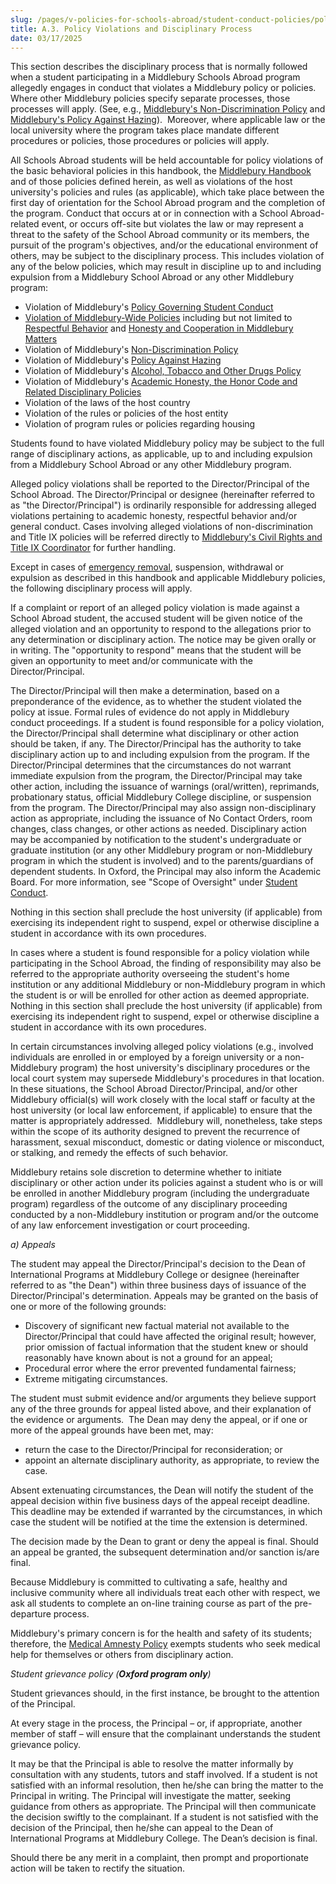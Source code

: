 ```yaml
---
slug: /pages/v-policies-for-schools-abroad/student-conduct-policies/policy-violations-and-disciplinary-process
title: A.3. Policy Violations and Disciplinary Process
date: 03/17/2025
---
```

This section describes the disciplinary process that is normally followed when a student participating in a Middlebury Schools Abroad program allegedly engages in conduct that violates a Middlebury policy or policies. Where other Middlebury policies specify separate processes, those processes will apply. (See, e.g., [Middlebury's Non-Discrimination Policy](/pages/i-policies-for-all/non-discrim-policies/b-1-a-non-discrimination-policy/) and [Middlebury's Policy Against Hazing](http://www.middlebury.edu/about/handbook/ug-college-policies/ug-policies/res-life-conduct-policies/hazing-policy)).  Moreover, where applicable law or the local university where the program takes place mandate different procedures or policies, those procedures or policies will apply.

All Schools Abroad students will be held accountable for policy violations of the basic behavioral policies in this handbook, the [Middlebury Handbook](/) and of those policies defined herein, as well as violations of the host university's policies and rules (as applicable), which take place between the first day of orientation for the School Abroad program and the completion of the program. Conduct that occurs at or in connection with a School Abroad-related event, or occurs off-site but violates the law or may represent a threat to the safety of the School Abroad community or its members, the pursuit of the program's objectives, and/or the educational environment of others, may be subject to the disciplinary process. This includes violation of any of the below policies, which may result in discipline up to and including expulsion from a Middlebury School Abroad or any other Middlebury program:

*   Violation of Middlebury's [Policy Governing Student Conduct](/pages/ii-ug-college-policies/ug-policies/res-life-conduct-policies/genl-cond-standards/)
*   [Violation of Middlebury-Wide Policies](http://www.middlebury.edu/about/handbook/policies-for-all) including but not limited to [Respectful Behavior](http://www.middlebury.edu/about/handbook/policies-for-all/genl-principles/respectful-behavior) and [Honesty and Cooperation in Middlebury Matters](http://www.middlebury.edu/about/handbook/policies-for-all/genl-principles/honesty-cooperation)
*   Violation of Middlebury's [Non-Discrimination Policy](/pages/i-policies-for-all/non-discrim-policies/b-1-a-non-discrimination-policy)
*   Violation of Middlebury's [Policy Against Hazing](http://www.middlebury.edu/about/handbook/ug-college-policies/ug-policies/res-life-conduct-policies/hazing-policy)
*   Violation of Middlebury's [Alcohol, Tobacco and Other Drugs Policy](http://www.middlebury.edu/about/handbook/student_policies/alcohol_drugs_policy)
*   Violation of Middlebury's [Academic Honesty, the Honor Code and Related Disciplinary Policies](http://www.middlebury.edu/about/handbook/ug-college-policies/ug-policies/academics/acad-honesty)
*   Violation of the laws of the host country
*   Violation of the rules or policies of the host entity
*   Violation of program rules or policies regarding housing

Students found to have violated Middlebury policy may be subject to the full range of disciplinary actions, as applicable, up to and including expulsion from a Middlebury School Abroad or any other Middlebury program.

Alleged policy violations shall be reported to the Director/Principal of the School Abroad. The Director/Principal or designee (hereinafter referred to as "the Director/Principal") is ordinarily responsible for addressing alleged violations pertaining to academic honesty, respectful behavior and/or general conduct. Cases involving alleged violations of non-discrimination and Title IX policies will be referred directly to [Middlebury's Civil Rights and Title IX Coordinator](https://www.middlebury.edu/office/title-IX/about) for further handling.

Except in cases of [emergency removal](/pages/i-policies-for-all/health-safety/emerg-removals/), suspension, withdrawal or expulsion as described in this handbook and applicable Middlebury policies, the following disciplinary process will apply.

If a complaint or report of an alleged policy violation is made against a School Abroad student, the accused student will be given notice of the alleged violation and an opportunity to respond to the allegations prior to any determination or disciplinary action. The notice may be given orally or in writing. The "opportunity to respond" means that the student will be given an opportunity to meet and/or communicate with the Director/Principal.

The Director/Principal will then make a determination, based on a preponderance of the evidence, as to whether the student violated the policy at issue. Formal rules of evidence do not apply in Middlebury conduct proceedings. If a student is found responsible for a policy violation, the Director/Principal shall determine what disciplinary or other action should be taken, if any. The Director/Principal has the authority to take disciplinary action up to and including expulsion from the program. If the Director/Principal determines that the circumstances do not warrant immediate expulsion from the program, the Director/Principal may take other action, including the issuance of warnings (oral/written), reprimands, probationary status, official Middlebury College discipline, or suspension from the program. The Director/Principal may also assign non-disciplinary action as appropriate, including the issuance of No Contact Orders, room changes, class changes, or other actions as needed. Disciplinary action may be accompanied by notification to the student's undergraduate or graduate institution (or any other Middlebury program or non-Middlebury program in which the student is involved) and to the parents/guardians of dependent students. In Oxford, the Principal may also inform the Academic Board. For more information, see "Scope of Oversight" under [Student Conduct](/pages/ii-ug-college-policies/ug-policies/res-life-conduct-policies/a-introductory-matters/#community-standards).

Nothing in this section shall preclude the host university (if applicable) from exercising its independent right to suspend, expel or otherwise discipline a student in accordance with its own procedures.

In cases where a student is found responsible for a policy violation while participating in the School Abroad, the finding of responsibility may also be referred to the appropriate authority overseeing the student's home institution or any additional Middlebury or non-Middlebury program in which the student is or will be enrolled for other action as deemed appropriate. Nothing in this section shall preclude the host university (if applicable) from exercising its independent right to suspend, expel or otherwise discipline a student in accordance with its own procedures.

In certain circumstances involving alleged policy violations (e.g., involved individuals are enrolled in or employed by a foreign university or a non-Middlebury program) the host university's disciplinary procedures or the local court system may supersede Middlebury's procedures in that location. In these situations, the School Abroad Director/Principal, and/or other Middlebury official(s) will work closely with the local staff or faculty at the host university (or local law enforcement, if applicable) to ensure that the matter is appropriately addressed.  Middlebury will, nonetheless, take steps within the scope of its authority designed to prevent the recurrence of harassment, sexual misconduct, domestic or dating violence or misconduct, or stalking, and remedy the effects of such behavior.

Middlebury retains sole discretion to determine whether to initiate disciplinary or other action under its policies against a student who is or will be enrolled in another Middlebury program (including the undergraduate program) regardless of the outcome of any disciplinary proceeding conducted by a non-Middlebury institution or program and/or the outcome of any law enforcement investigation or court proceeding.

_a) Appeals_

The student may appeal the Director/Principal's decision to the Dean of International Programs at Middlebury College or designee (hereinafter referred to as "the Dean") within three business days of issuance of the Director/Principal's determination. Appeals may be granted on the basis of one or more of the following grounds:

*   Discovery of significant new factual material not available to the Director/Principal that could have affected the original result; however, prior omission of factual information that the student knew or should reasonably have known about is not a ground for an appeal;
*   Procedural error where the error prevented fundamental fairness;
*   Extreme mitigating circumstances.

The student must submit evidence and/or arguments they believe support any of the three grounds for appeal listed above, and their explanation of the evidence or arguments.  The Dean may deny the appeal, or if one or more of the appeal grounds have been met, may:

*   return the case to the Director/Principal for reconsideration; or
*   appoint an alternate disciplinary authority, as appropriate, to review the case.

Absent extenuating circumstances, the Dean will notify the student of the appeal decision within five business days of the appeal receipt deadline. This deadline may be extended if warranted by the circumstances, in which case the student will be notified at the time the extension is determined.

The decision made by the Dean to grant or deny the appeal is final. Should an appeal be granted, the subsequent determination and/or sanction is/are final.

Because Middlebury is committed to cultivating a safe, healthy and inclusive community where all individuals treat each other with respect, we ask all students to complete an on-line training course as part of the pre-departure process.

Middlebury's primary concern is for the health and safety of its students; therefore, the [Medical Amnesty Policy](/pages/i-policies-for-all/health-safety/alcohol-drugs/#medical-amnesty-policy) exempts students who seek medical help for themselves or others from disciplinary action.

_Student grievance policy (**Oxford program only**)_

Student grievances should, in the first instance, be brought to the attention of the Principal.

At every stage in the process, the Principal – or, if appropriate, another member of staff – will ensure that the complainant understands the student grievance policy.

It may be that the Principal is able to resolve the matter informally by consultation with any students, tutors and staff involved. If a student is not satisfied with an informal resolution, then he/she can bring the matter to the Principal in writing. The Principal will investigate the matter, seeking guidance from others as appropriate. The Principal will then communicate the decision swiftly to the complainant. If a student is not satisfied with the decision of the Principal, then he/she can appeal to the Dean of International Programs at Middlebury College. The Dean’s decision is final.

Should there be any merit in a complaint, then prompt and proportionate action will be taken to rectify the situation.
